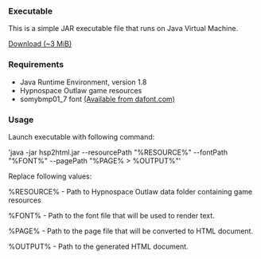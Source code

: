 ### Executable

This is a simple JAR executable file that runs on Java Virtual Machine.

[Download (~3 MiB)](./hsp2html.jar)

### Requirements

- Java Runtime Environment, version 1.8
- Hypnospace Outlaw game resources
- somybmp01_7 font [(Available from dafont.com)](https://www.dafont.com/somybmp01-7.font)

### Usage

Launch executable with following command:

'java -jar hsp2html.jar --resourcePath "%RESOURCE%" --fontPath "%FONT%" --pagePath "%PAGE% > %OUTPUT%"'

Replace following values:

%RESOURCE% - Path to Hypnospace Outlaw data folder containing game resources

%FONT% - Path to the font file that will be used to render text.

%PAGE% - Path to the page file that will be converted to HTML document.

%OUTPUT% - Path to the generated HTML document.